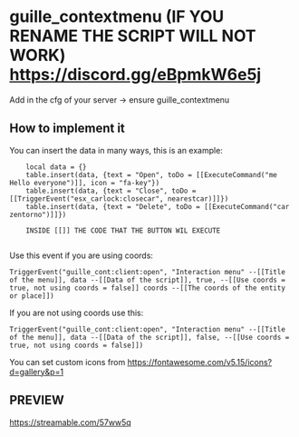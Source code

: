 # guille_contextmenu (IF YOU RENAME THE SCRIPT WILL NOT WORK) https://discord.gg/eBpmkW6e5j 


Add in the cfg of your server -> ensure guille_contextmenu


## How to implement it

You can insert the data in many ways, this is an example:
```
    local data = {}
    table.insert(data, {text = "Open", toDo = [[ExecuteCommand("me Hello everyone")]], icon = "fa-key"})
    table.insert(data, {text = "Close", toDo = [[TriggerEvent("esx_carlock:closecar", nearestcar)]]})
    table.insert(data, {text = "Delete", toDo = [[ExecuteCommand("car zentorno")]]})
    
    INSIDE [[]] THE CODE THAT THE BUTTON WIL EXECUTE
    
```
Use this event if you are using coords:
```
TriggerEvent("guille_cont:client:open", "Interaction menu" --[[Title of the menu]], data --[[Data of the script]], true, --[[Use coords = true, not using coords = false]] coords --[[The coords of the entity or place]])
```
If you are not using coords use this:
```
TriggerEvent("guille_cont:client:open", "Interaction menu" --[[Title of the menu]], data --[[Data of the script]], false, --[[Use coords = true, not using coords = false]])
```
You can set custom icons from https://fontawesome.com/v5.15/icons?d=gallery&p=1


## PREVIEW
https://streamable.com/57ww5q
